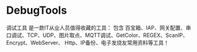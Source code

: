 # DebugTools
调试工具 是一款IT从业人员值得收藏的工具：
包含 百宝箱、IAP、网关配置、串口调试、TCP、UDP、图片取点、MQTT调试、GetColor、REGEX、ScanIP、Encrypt、WebServer、 Http、IP备份、电子发烧友常用资料等工具！

